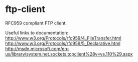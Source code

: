 ftp-client
==========

RFC959 compliant FTP client.

Useful links to documentation:
http://www.w3.org/Protocols/rfc959/4_FileTransfer.html
http://www.w3.org/Protocols/rfc959/5_Declarative.html
http://msdn.microsoft.com/en-us/library/system.net.sockets.tcpclient%28v=vs.110%29.aspx
